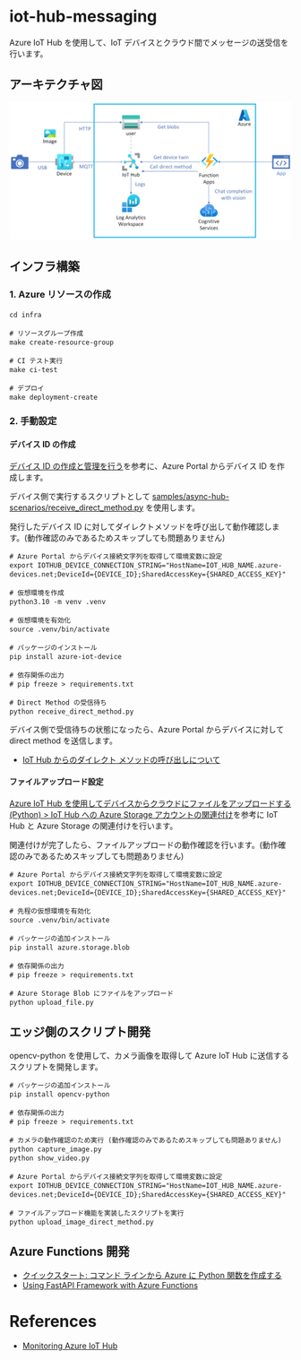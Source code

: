 # iot-hub-messaging

Azure IoT Hub を使用して、IoT デバイスとクラウド間でメッセージの送受信を行います。

## アーキテクチャ図

[![architecture](./docs/images/architecture.png)](./docs/images/architecture.png)

## インフラ構築

### 1. Azure リソースの作成

```shell
cd infra

# リソースグループ作成
make create-resource-group

# CI テスト実行
make ci-test

# デプロイ
make deployment-create
```

### 2. 手動設定

#### デバイス ID の作成

[デバイス ID の作成と管理を行う](https://learn.microsoft.com/ja-jp/azure/iot-hub/create-connect-device?tabs=portal)を参考に、Azure Portal からデバイス ID を作成します。

デバイス側で実行するスクリプトとして [samples/async-hub-scenarios/receive_direct_method.py](https://github.com/Azure/azure-iot-sdk-python/blob/main/samples/async-hub-scenarios/receive_direct_method.py) を使用します。

発行したデバイス ID に対してダイレクトメソッドを呼び出して動作確認します。(動作確認のみであるためスキップしても問題ありません)

```shell
# Azure Portal からデバイス接続文字列を取得して環境変数に設定
export IOTHUB_DEVICE_CONNECTION_STRING="HostName=IOT_HUB_NAME.azure-devices.net;DeviceId={DEVICE_ID};SharedAccessKey={SHARED_ACCESS_KEY}"

# 仮想環境を作成
python3.10 -m venv .venv

# 仮想環境を有効化
source .venv/bin/activate

# パッケージのインストール
pip install azure-iot-device

# 依存関係の出力
# pip freeze > requirements.txt

# Direct Method の受信待ち
python receive_direct_method.py
```

デバイス側で受信待ちの状態になったら、Azure Portal からデバイスに対して direct method を送信します。

- [IoT Hub からのダイレクト メソッドの呼び出しについて](https://learn.microsoft.com/ja-jp/azure/iot-hub/iot-hub-devguide-direct-methods)

#### ファイルアップロード設定

[Azure IoT Hub を使用してデバイスからクラウドにファイルをアップロードする (Python) > IoT Hub への Azure Storage アカウントの関連付け](https://learn.microsoft.com/ja-jp/azure/iot-hub/file-upload-python#associate-an-azure-storage-account-to-iot-hub)を参考に IoT Hub と Azure Storage の関連付けを行います。

関連付けが完了したら、ファイルアップロードの動作確認を行います。(動作確認のみであるためスキップしても問題ありません)

```shell
# Azure Portal からデバイス接続文字列を取得して環境変数に設定
export IOTHUB_DEVICE_CONNECTION_STRING="HostName=IOT_HUB_NAME.azure-devices.net;DeviceId={DEVICE_ID};SharedAccessKey={SHARED_ACCESS_KEY}"

# 先程の仮想環境を有効化
source .venv/bin/activate

# パッケージの追加インストール
pip install azure.storage.blob

# 依存関係の出力
# pip freeze > requirements.txt

# Azure Storage Blob にファイルをアップロード
python upload_file.py
```

## エッジ側のスクリプト開発

opencv-python を使用して、カメラ画像を取得して Azure IoT Hub に送信するスクリプトを開発します。

```shell
# パッケージの追加インストール
pip install opencv-python

# 依存関係の出力
# pip freeze > requirements.txt

# カメラの動作確認のため実行 (動作確認のみであるためスキップしても問題ありません)
python capture_image.py
python show_video.py

# Azure Portal からデバイス接続文字列を取得して環境変数に設定
export IOTHUB_DEVICE_CONNECTION_STRING="HostName=IOT_HUB_NAME.azure-devices.net;DeviceId={DEVICE_ID};SharedAccessKey={SHARED_ACCESS_KEY}"

# ファイルアップロード機能を実装したスクリプトを実行
python upload_image_direct_method.py
```

## Azure Functions 開発

- [クイックスタート: コマンド ラインから Azure に Python 関数を作成する](https://learn.microsoft.com/ja-jp/azure/azure-functions/create-first-function-cli-python?tabs=linux%2Cbash%2Cazure-cli%2Cbrowser)
- [Using FastAPI Framework with Azure Functions](https://learn.microsoft.com/en-us/samples/azure-samples/fastapi-on-azure-functions/fastapi-on-azure-functions/)

# References

- [Monitoring Azure IoT Hub](https://learn.microsoft.com/en-us/azure/iot-hub/monitor-iot-hub)
